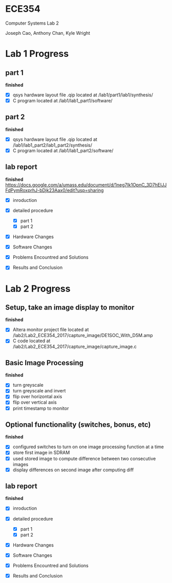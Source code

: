 # ECE354
Computer Systems Lab 2

Joseph Cao, Anthony Chan, Kyle Wright

# Lab 1 Progress
## part 1 
  **finished**

  - [x] qsys hardware layout file .qip located at /lab1/part1/lab1/synthesis/
  - [x] C program located at /lab1/lab1_part1/software/  

## part 2 
  **finished**

  - [x] qsys hardware layout file .qip located at /lab1/lab1_part2/lab1_part2/synthesis/
  - [x] C program located at /lab1/lab1_part2/software/
  
## lab report
  **finished** 
  https://docs.google.com/a/umass.edu/document/d/1neg7Ik1OpnC_3D7hEIJJFdPymRoxprhJ-bDjk23Aax0/edit?usp=sharing
  
  - [x] inroduction
  - [x] detailed procedure
    - [x] part 1
    - [x] part 2
  - [x] Hardware Changes
  - [x] Software Changes
  - [x] Problems Encountred and Solutions
  - [x] Results and Conclusion


# Lab 2 Progress
## Setup, take an image display to monitor
  **finished**

  - [x] Altera monitor project file located at /lab2/Lab2_ECE354_2017/capture_image/DE1SOC_With_D5M.amp
  - [x] C code located at /lab2/Lab2_ECE354_2017/capture_image/capture_image.c

## Basic Image Processing 
  **finished**

  - [x] turn greyscale
  - [x] turn greyscale and invert
  - [x] flip over horizontal axis
  - [x] flip over vertical axis
  - [x] print timestamp to monitor
  
## Optional functionality (switches, bonus, etc)
  **finished** 
  - [x] configured switches to turn on one image processing function at a time
  - [x] store first image in SDRAM
  - [x] used stored image to compute difference between two consecutive images
  - [x] display differences on second image after computing diff
  
## lab report
  **finished** 
  
  - [x] inroduction
  - [x] detailed procedure
    - [x] part 1
    - [x] part 2
  - [x] Hardware Changes
  - [x] Software Changes
  - [x] Problems Encountred and Solutions
  - [x] Results and Conclusion

  
  
